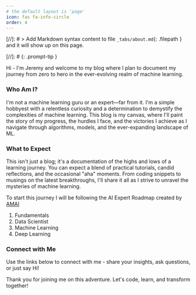 ```yaml
---
# the default layout is 'page'
icon: fas fa-info-circle
order: 4
---
```


[//]: # > Add Markdown syntax content to file `_tabs/about.md`{: .filepath } and it will show up on this page.

[//]: # {: .prompt-tip }

Hi - I'm Jeremy and welcome to my blog where I plan to document my journey from zero to hero in the ever-evolving realm of machine learning.

### Who Am I?

I'm not a machine learning guru or an expert—far from it. I'm a simple hobbyest with a relentless curiosity and a determination to demystify the complexities of machine learning. This blog is my canvas, where I'll paint the story of my progress, the hurdles I face, and the victories I achieve as I navigate through algorithms, models, and the ever-expanding landscape of ML.

### What to Expect

This isn't just a blog; it's a documentation of the highs and lows of a learning journey. You can expect a blend of practical tutorials, candid reflections, and the occasional "aha" moments. From coding snippets to musings on the latest breakthroughs, I'll share it all as I strive to unravel the mysteries of machine learning.

To start this journey I will be following the AI Expert Roadmap created by [AMAI](https://i.am.ai/roadmap/)
1. Fundamentals
2. Data Scientist
3. Machine Learning
4. Deep Learning

### Connect with Me

Use the links below to connect with me - share your insights, ask questions, or just say Hi!

Thank you for joining me on this adventure. Let's code, learn, and transform together!